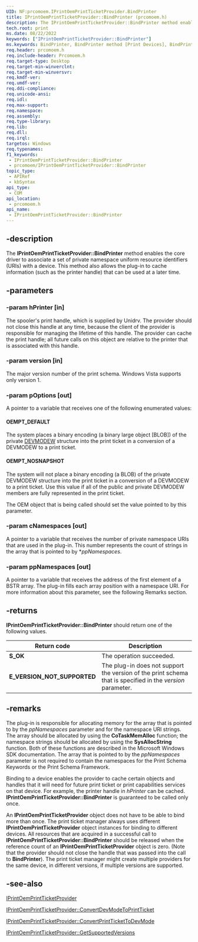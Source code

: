 ```yaml
---
UID: NF:prcomoem.IPrintOemPrintTicketProvider.BindPrinter
title: IPrintOemPrintTicketProvider::BindPrinter (prcomoem.h)
description: The IPrintOemPrintTicketProvider::BindPrinter method enables the core driver to associate a set of private namespace uniform resource identifiers (URIs) with a device.
tech.root: print
ms.date: 08/22/2022
keywords: ["IPrintOemPrintTicketProvider::BindPrinter"]
ms.keywords: BindPrinter, BindPrinter method [Print Devices], BindPrinter method [Print Devices],IPrintOemPrintTicketProvider interface, IPrintOemPrintTicketProvider interface [Print Devices],BindPrinter method, IPrintOemPrintTicketProvider.BindPrinter, IPrintOemPrintTicketProvider::BindPrinter, prcomoem/IPrintOemPrintTicketProvider::BindPrinter, print.iprintoemprintticketprovider_bindprinter, print_ticket-package_14890643-fabb-4e03-8d1e-08a6ff7f1c9c.xml
req.header: prcomoem.h
req.include-header: Prcomoem.h
req.target-type: Desktop
req.target-min-winverclnt: 
req.target-min-winversvr: 
req.kmdf-ver: 
req.umdf-ver: 
req.ddi-compliance: 
req.unicode-ansi: 
req.idl: 
req.max-support: 
req.namespace: 
req.assembly: 
req.type-library: 
req.lib: 
req.dll: 
req.irql: 
targetos: Windows
req.typenames: 
f1_keywords:
 - IPrintOemPrintTicketProvider::BindPrinter
 - prcomoem/IPrintOemPrintTicketProvider::BindPrinter
topic_type:
 - APIRef
 - kbSyntax
api_type:
 - COM
api_location:
 - prcomoem.h
api_name:
 - IPrintOemPrintTicketProvider::BindPrinter
---
```


## -description

The **IPrintOemPrintTicketProvider::BindPrinter** method enables the core driver to associate a set of private namespace uniform resource identifiers (URIs) with a device. This method also allows the plug-in to cache information (such as the printer handle) that can be used at a later time.

## -parameters

### -param hPrinter [in]

The spooler's print handle, which is supplied by Unidrv. The provider should not close this handle at any time, because the client of the provider is responsible for managing the lifetime of this handle. The provider can cache the print handle; all future calls on this object are relative to the printer that is associated with this handle.

### -param version [in]

The major version number of the print schema. Windows Vista supports only version 1.

### -param pOptions [out]

A pointer to a variable that receives one of the following enumerated values:

#### OEMPT_DEFAULT

The system places a binary encoding (a binary large object [BLOB]) of the private [DEVMODEW](/windows/win32/api/wingdi/ns-wingdi-devmodew) structure into the print ticket in a conversion of a DEVMODEW to a print ticket.

#### OEMPT_NOSNAPSHOT

The system will not place a binary encoding (a BLOB) of the private DEVMODEW structure into the print ticket in a conversion of a DEVMODEW to a print ticket. Use this value if all of the public and private DEVMODEW members are fully represented in the print ticket.

The OEM object that is being called should set the value pointed to by this parameter.

### -param cNamespaces [out]

A pointer to a variable that receives the number of private namespace URIs that are used in the plug-in. This number represents the count of strings in the array that is pointed to by **ppNamespaces*.

### -param ppNamespaces [out]

A pointer to a variable that receives the address of the first element of a BSTR array. The plug-in fills each array position with a namespace URI. For more information about this parameter, see the following Remarks section.

## -returns

**IPrintOemPrintTicketProvider::BindPrinter** should return one of the following values.

| Return code | Description |
|--|--|
| **S_OK** | The operation succeeded. |
| **E_VERSION_NOT_SUPPORTED** | The plug-in does not support the version of the print schema that is specified in the *version* parameter. |

## -remarks

The plug-in is responsible for allocating memory for the array that is pointed to by the *ppNamespaces* parameter and for the namespace URI strings. The array should be allocated by using the **CoTaskMemAlloc** function; the namespace strings should be allocated by using the **SysAllocString** function. Both of these functions are described in the Microsoft Windows SDK documentation. The array that is pointed to by the *ppNamespaces* parameter is not required to contain the namespaces for the Print Schema Keywords or the Print Schema Framework.

Binding to a device enables the provider to cache certain objects and handles that it will need for future print ticket or print capabilities services on that device. For example, the printer handle in *hPrinter* can be cached. **IPrintOemPrintTicketProvider::BindPrinter** is guaranteed to be called only once.

An **IPrintOemPrintTicketProvider** object does not have to be able to bind more than once. The print ticket manager always uses different **IPrintOemPrintTicketProvider** object instances for binding to different devices. All resources that are acquired in a successful call to **IPrintOemPrintTicketProvider::BindPrinter** should be released when the reference count of an **IPrintOemPrintTicketProvider** object is zero. (Note that the provider should not close the handle that was passed into the call to **BindPrinter**). The print ticket manager might create multiple providers for the same device, in different versions, if multiple versions are supported.

## -see-also

[IPrintOemPrintTicketProvider](./nn-prcomoem-iprintoemprintticketprovider.md)

[IPrintOemPrintTicketProvider::ConvertDevModeToPrintTicket](./nf-prcomoem-iprintoemprintticketprovider-convertdevmodetoprintticket.md)

[IPrintOemPrintTicketProvider::ConvertPrintTicketToDevMode](./nf-prcomoem-iprintoemprintticketprovider-convertprinttickettodevmode.md)

[IPrintOemPrintTicketProvider::GetSupportedVersions](/./nf-prcomoem-iprintoemprintticketprovider-getsupportedversions.md)
